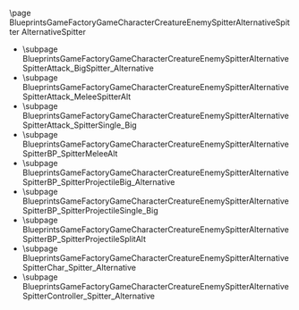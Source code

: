 \page BlueprintsGameFactoryGameCharacterCreatureEnemySpitterAlternativeSpitter AlternativeSpitter
- \subpage BlueprintsGameFactoryGameCharacterCreatureEnemySpitterAlternativeSpitterAttack_BigSpitter_Alternative
- \subpage BlueprintsGameFactoryGameCharacterCreatureEnemySpitterAlternativeSpitterAttack_MeleeSpitterAlt
- \subpage BlueprintsGameFactoryGameCharacterCreatureEnemySpitterAlternativeSpitterAttack_SpitterSingle_Big
- \subpage BlueprintsGameFactoryGameCharacterCreatureEnemySpitterAlternativeSpitterBP_SpitterMeleeAlt
- \subpage BlueprintsGameFactoryGameCharacterCreatureEnemySpitterAlternativeSpitterBP_SpitterProjectileBig_Alternative
- \subpage BlueprintsGameFactoryGameCharacterCreatureEnemySpitterAlternativeSpitterBP_SpitterProjectileSingle_Big
- \subpage BlueprintsGameFactoryGameCharacterCreatureEnemySpitterAlternativeSpitterBP_SpitterProjectileSplitAlt
- \subpage BlueprintsGameFactoryGameCharacterCreatureEnemySpitterAlternativeSpitterChar_Spitter_Alternative
- \subpage BlueprintsGameFactoryGameCharacterCreatureEnemySpitterAlternativeSpitterController_Spitter_Alternative

